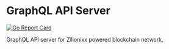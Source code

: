 # GraphQL API Server

[![Go Report Card](https://github.com/tsimafeisetchinava000/go-api-graphql.git)](https://github.com/tsimafeisetchinava000/go-api-graphql.git)

GraphQL API server for Zilionixx powered blockchain network.
